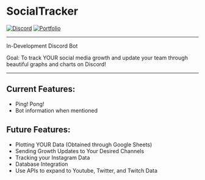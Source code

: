 # SocialTracker

[![Discord](https://img.shields.io/badge/Discord-Join-blue)](http://www.discord.gg/f7bk4yU)
[![Portfolio](https://img.shields.io/badge/Portfolio-Read-yellow)](http://www.alexarcasoy.com/)

---

In-Development Discord Bot

Goal: To track YOUR social media growth and update your team through beautiful graphs and charts on Discord!

---

## Current Features:
* Ping! Pong!
* Bot information when mentioned

## Future Features:
* Plotting YOUR Data (Obtained through Google Sheets)
* Sending Growth Updates to Your Desired Channels
* Tracking your Instagram Data
* Database Integration
* Use APIs to expand to Youtube, Twitter, and Twitch Data